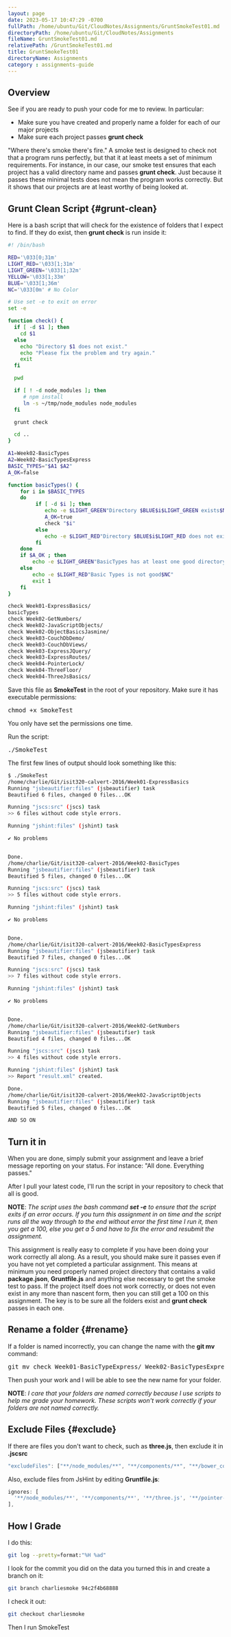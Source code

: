 ```yaml
---
layout: page
date: 2023-05-17 10:47:29 -0700
fullPath: /home/ubuntu/Git/CloudNotes/Assignments/GruntSmokeTest01.md
directoryPath: /home/ubuntu/Git/CloudNotes/Assignments
fileName: GruntSmokeTest01.md
relativePath: /GruntSmokeTest01.md
title: GruntSmokeTest01
directoryName: Assignments
category : assignments-guide
---
```


## Overview

See if you are ready to push your code for me to review. In particular:

- Make sure you have created and properly name a folder for each of our major projects
- Make sure each project passes **grunt check**

"Where there's smoke there's fire." A smoke test is designed to check not that a program runs perfectly, but that it at least meets a set of minimum requirements. For instance, in our case, our smoke test ensures that each project has a valid directory name and passes **grunt check**. Just because it passes these minimal tests does not mean the program works correctly. But it shows that our projects are at least worthy of being looked at.

## Grunt Clean Script {#grunt-clean}

Here is a bash script that will check for the existence of folders that I expect to find. If they do exist, then **grunt check** is run inside it:

```bash
#! /bin/bash

RED='\033[0;31m'
LIGHT_RED='\033[1;31m'
LIGHT_GREEN='\033[1;32m'
YELLOW='\033[1;33m'
BLUE='\033[1;36m'
NC='\033[0m' # No Color

# Use set -e to exit on error
set -e

function check() {
  if [ -d $1 ]; then
    cd $1
  else
    echo "Directory $1 does not exist."
    echo "Please fix the problem and try again."
    exit
  fi

  pwd

  if [ ! -d node_modules ]; then
     # npm install
     ln -s ~/tmp/node_modules node_modules
  fi   

  grunt check

  cd ..
}

A1=Week02-BasicTypes
A2=Week02-BasicTypesExpress
BASIC_TYPES="$A1 $A2"
A_OK=false

function basicTypes() {
    for i in $BASIC_TYPES
    do
         if [ -d $i ]; then
            echo -e $LIGHT_GREEN"Directory $BLUE$i$LIGHT_GREEN exists$NC"
            A_OK=true
            check "$i"
         else
            echo -e $LIGHT_RED"Directory $BLUE$i$LIGHT_RED does not exist$NC"
         fi
    done
    if $A_OK ; then
        echo -e $LIGHT_GREEN"BasicTypes has at least one good directory.$NC"
    else
        echo -e $LIGHT_RED"Basic Types is not good$NC"
        exit 1
    fi
}

check Week01-ExpressBasics/  
basicTypes
check Week02-GetNumbers/
check Week02-JavaScriptObjects/
check Week02-ObjectBasicsJasmine/
check Week03-CouchDbDemo/
check Week03-CouchDbViews/
check Week03-ExpressJQuery/
check Week03-ExpressRoutes/
check Week04-PointerLock/
check Week04-ThreeFloor/
check Week04-ThreeJsBasics/
```

Save this file as **SmokeTest** in the root of your repository. Make sure it has executable permissions:

<pre>
chmod +x SmokeTest
</pre>

You only have set the permissions one time.

Run the script:

<pre>
./SmokeTest
</pre>

The first few lines of output should look something like this:

```bash
$ ./SmokeTest
/home/charlie/Git/isit320-calvert-2016/Week01-ExpressBasics
Running "jsbeautifier:files" (jsbeautifier) task
Beautified 6 files, changed 0 files...OK

Running "jscs:src" (jscs) task
>> 6 files without code style errors.

Running "jshint:files" (jshint) task

✔ No problems


Done.
/home/charlie/Git/isit320-calvert-2016/Week02-BasicTypes
Running "jsbeautifier:files" (jsbeautifier) task
Beautified 5 files, changed 0 files...OK

Running "jscs:src" (jscs) task
>> 5 files without code style errors.

Running "jshint:files" (jshint) task

✔ No problems


Done.
/home/charlie/Git/isit320-calvert-2016/Week02-BasicTypesExpress
Running "jsbeautifier:files" (jsbeautifier) task
Beautified 7 files, changed 0 files...OK

Running "jscs:src" (jscs) task
>> 7 files without code style errors.

Running "jshint:files" (jshint) task

✔ No problems


Done.
/home/charlie/Git/isit320-calvert-2016/Week02-GetNumbers
Running "jsbeautifier:files" (jsbeautifier) task
Beautified 4 files, changed 0 files...OK

Running "jscs:src" (jscs) task
>> 4 files without code style errors.

Running "jshint:files" (jshint) task
>> Report "result.xml" created.

Done.
/home/charlie/Git/isit320-calvert-2016/Week02-JavaScriptObjects
Running "jsbeautifier:files" (jsbeautifier) task
Beautified 5 files, changed 0 files...OK

AND SO ON
```

## Turn it in

When you are done, simply submit your assignment and leave a brief message reporting on your status. For instance: "All done. Everything passes."

After I pull your latest code, I'll run the script in your repository to check that all is good.

**NOTE**: _The script uses the bash command **set -e** to ensure that the script exits if an error occurs. If you turn this assignment in on time and the script runs all the way through to the end without error the first time I run it, then you get a 100, else you get a 5 and have to fix the error and resubmit the assignment._

This assignment is really easy to complete if you have been doing your work correctly all along. As a result, you should make sure it passes even if you have not yet completed a particular assignment. This means at minimum you need properly named project directory that contains a valid **package.json**, **Gruntfile.js** and anything else necessary to get the smoke test to pass. If the project itself does not work correctly, or does not even exist in any more than nascent form, then you can still get a 100 on this assignment. The key is to be sure all the folders exist and **grunt check** passes in each one.

## Rename a folder {#rename}

If a folder is named incorrectly, you can change the name with the **git mv** command:

<pre>
git mv check Week01-BasicTypeExpress/ Week02-BasicTypesExpress
</pre>

Then push your work and I will be able to see the new name for your folder.

**NOTE**: _I care that your folders are named correctly because I use scripts to help me grade your homework. These scripts won't work correctly if your folders are not named correctly._

## Exclude Files {#exclude}

If there are files you don't want to check, such as **three.js**, then exclude it in **.jscsrc**

```javascript
"excludeFiles": ["**/node_modules/**", "**/components/**", "**/bower_components/**", "**/three.js", "**/pointer-lock-controls.js"],
```

Also, exclude files from JsHint by editing **Gruntfile.js**:

```javascript
ignores: [
  '**/node_modules/**', '**/components/**', '**/three.js', '**/pointer-lock-controls.js'
],
```

## How I Grade

I do this:

```bash
git log --pretty=format:"%H %ad"
```

I look for the commit you did on the data you turned this in and create a branch on it:

```bash
git branch charliesmoke 94c2f4b68888
```

I check it out:

```bash
git checkout charliesmoke
```

Then I run SmokeTest
